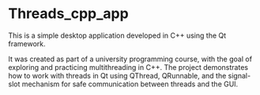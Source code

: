 # Threads_cpp_app

This is a simple desktop application developed in C++ using the Qt framework.

It was created as part of a university programming course, with the goal of exploring and practicing multithreading in C++. The project demonstrates how to work with threads in Qt using QThread, QRunnable, and the signal-slot mechanism for safe communication between threads and the GUI.
